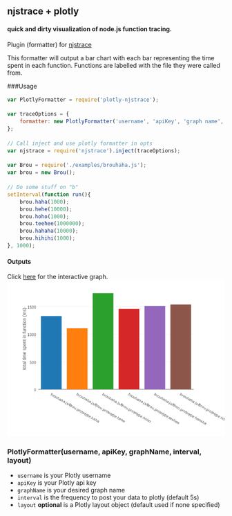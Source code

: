 ## njstrace + plotly
#### quick and dirty visualization of node.js function tracing. 	
Plugin (formatter) for [njstrace](https://github.com/ValYouW/njsTrace)

This formatter will output a bar chart with each bar representing the time spent in each function. Functions are labelled with the file they were called from.

###Usage
```javascript
var PlotlyFormatter = require('plotly-njstrace');

var traceOptions = { 
	formatter: new PlotlyFormatter('username', 'apiKey', 'graph name', 5000) 
};

// Call inject and use plotly formatter in opts
var njstrace = require('njstrace').inject(traceOptions);

var Brou = require('./examples/brouhaha.js');
var brou = new Brou();

// Do some stuff on "b"
setInterval(function run(){
    brou.haha(1000);
    brou.hehe(10000);
    brou.hoho(1000);
    brou.teehee(1000000);
    brou.hahaha(10000);
    brou.hihihi(1000);
}, 1000);
```

#### Outputs
Click [here](https://plot.ly/~alexander.daniel/33) for the interactive graph.
![Output](readme.png)


### PlotlyFormatter(username, apiKey, graphName, interval, layout)	
- `username` is your Plotly username
- `apiKey` is your Plotly api key
- `graphName` is your desired graph name
- `interval` is the frequency to post your data to plotly (default 5s)
- `layout` **optional** is a Plotly layout object (default used if none specified)

